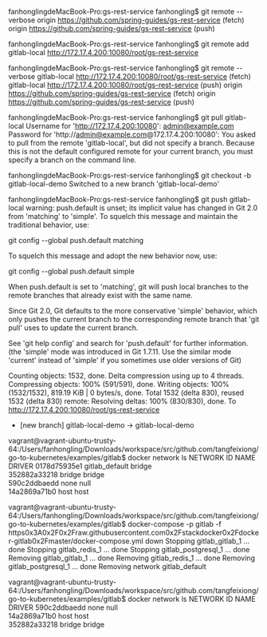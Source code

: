 


fanhonglingdeMacBook-Pro:gs-rest-service fanhongling$ git remote --verbose
origin	https://github.com/spring-guides/gs-rest-service (fetch)
origin	https://github.com/spring-guides/gs-rest-service (push)

fanhonglingdeMacBook-Pro:gs-rest-service fanhongling$ git remote add gitlab-local http://172.17.4.200:10080/root/gs-rest-service

fanhonglingdeMacBook-Pro:gs-rest-service fanhongling$ git remote --verbose
gitlab-local	http://172.17.4.200:10080/root/gs-rest-service (fetch)
gitlab-local	http://172.17.4.200:10080/root/gs-rest-service (push)
origin	https://github.com/spring-guides/gs-rest-service (fetch)
origin	https://github.com/spring-guides/gs-rest-service (push)


fanhonglingdeMacBook-Pro:gs-rest-service fanhongling$ git pull gitlab-local
Username for 'http://172.17.4.200:10080': admin@example.com
Password for 'http://admin@example.com@172.17.4.200:10080': 
You asked to pull from the remote 'gitlab-local', but did not specify
a branch. Because this is not the default configured remote
for your current branch, you must specify a branch on the command line.


fanhonglingdeMacBook-Pro:gs-rest-service fanhongling$ git checkout -b gitlab-local-demo
Switched to a new branch 'gitlab-local-demo'


fanhonglingdeMacBook-Pro:gs-rest-service fanhongling$ git push gitlab-local
warning: push.default is unset; its implicit value has changed in
Git 2.0 from 'matching' to 'simple'. To squelch this message
and maintain the traditional behavior, use:

  git config --global push.default matching

To squelch this message and adopt the new behavior now, use:

  git config --global push.default simple

When push.default is set to 'matching', git will push local branches
to the remote branches that already exist with the same name.

Since Git 2.0, Git defaults to the more conservative 'simple'
behavior, which only pushes the current branch to the corresponding
remote branch that 'git pull' uses to update the current branch.

See 'git help config' and search for 'push.default' for further information.
(the 'simple' mode was introduced in Git 1.7.11. Use the similar mode
'current' instead of 'simple' if you sometimes use older versions of Git)

Counting objects: 1532, done.
Delta compression using up to 4 threads.
Compressing objects: 100% (591/591), done.
Writing objects: 100% (1532/1532), 819.19 KiB | 0 bytes/s, done.
Total 1532 (delta 830), reused 1532 (delta 830)
remote: Resolving deltas: 100% (830/830), done.
To http://172.17.4.200:10080/root/gs-rest-service
 * [new branch]      gitlab-local-demo -> gitlab-local-demo



vagrant@vagrant-ubuntu-trusty-64:/Users/fanhongling/Downloads/workspace/src/github.com/tangfeixiong/go-to-kubernetes/examples/gitlab$ docker network ls
NETWORK ID          NAME                DRIVER
0178d75935e1        gitlab_default      bridge              
352882a33218        bridge              bridge              
590c2ddbaedd        none                null                
14a2869a71b0        host                host                

vagrant@vagrant-ubuntu-trusty-64:/Users/fanhongling/Downloads/workspace/src/github.com/tangfeixiong/go-to-kubernetes/examples/gitlab$ docker-compose -p gitlab -f https0x3A0x2F0x2Fraw.githubusercontent.com0x2Fstackdocker0x2Fdocker-gitlab0x2Fmaster/docker-compose.yml down
Stopping gitlab_gitlab_1 ... done
Stopping gitlab_redis_1 ... done
Stopping gitlab_postgresql_1 ... done
Removing gitlab_gitlab_1 ... done
Removing gitlab_redis_1 ... done
Removing gitlab_postgresql_1 ... done
Removing network gitlab_default

vagrant@vagrant-ubuntu-trusty-64:/Users/fanhongling/Downloads/workspace/src/github.com/tangfeixiong/go-to-kubernetes/examples/gitlab$ docker network ls
NETWORK ID          NAME                DRIVER
590c2ddbaedd        none                null                
14a2869a71b0        host                host                
352882a33218        bridge              bridge              

